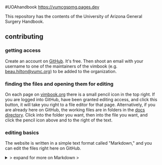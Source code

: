 #UOAhandbook
https://vumcgspmg.pages.dev

This repository has the contents of the University of Arizona General Surgery Handbook.

## contributing
### getting access
Create an account on [GitHub](https://github.com/). It's free. Then shoot an email with your username to one of the maintainers of the vimbook (e.g. beau.hilton@vumc.org) to be added to the organization.
### finding the files and opening them for editing
On each page on [vimbook.org](vgs-book) there is a small pencil icon in the top right. If you are logged into GitHub, have been granted editing access, and click this button, it will take you right to a file editor for that page. Alternatively, if you are already here on GitHub, the working files are in folders in the [docs directory](https://github.com/bilalmirza96/VanderbiltGeneralSurgery/vimbook/tree/main/docs). Click into the folder you want, then into the file you want, and click the pencil icon above and to the right of the text.
### editing basics
The website is written in a simple text format called "Markdown," and you can edit the files right here on GitHub.
<details>
> <summary>
> expand for more on Markdown
> </summary>
>
> ---
> Markdown is a very simple text format that closely resembles the formatting we tend to use in medical documentation. E.g. a single '#' is used to denote a top-level header, multiple '##' denote sub-headings, '-' are used to denote list items (put a blank line before you start a new list, or markdown will think you're just putting a hyphen into a sentence), '*' around things mark them as important. The tool that builds the website will convert this markup into prettier and uniform styles, so you don't have to worry about getting the indentation or font just right.
</details>
